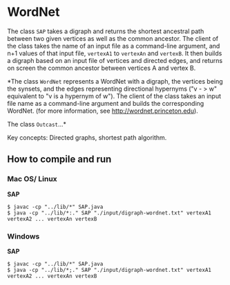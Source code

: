 # WordNet

The class `SAP` takes a digraph and returns the shortest ancestral path between two given vertices as well as the common ancestor. The client of the class takes the name of an input file as a command-line argument, and n+1 values of that input file, `vertexA1` to `vertexAn` and `vertexB`. It then builds a digraph based on an input file of vertices and directed edges, and returns on screen the common ancestor between vertices A and vertex B.

*The class `WordNet` represents a WordNet with a digraph, the vertices being the synsets, and the edges representing directional hypernyms ("v - > w" equivalent to "v is a hypernym of w"). The client of the class takes an input file name as a command-line argument and builds the corresponding WordNet.
(for more information, see <a href="http://wordnet.princeton.edu">http://wordnet.princeton.edu</a>). 

The class `Outcast`...*

Key concepts: Directed graphs, shortest path algorithm.

## How to compile and run

### Mac OS/ Linux

__SAP__
```
$ javac -cp "../lib/*" SAP.java
$ java -cp "../lib/*:." SAP "./input/digraph-wordnet.txt" vertexA1 vertexA2 ... vertexAn vertexB
```

### Windows

__SAP__
```
$ javac -cp "../lib/*" SAP.java
$ java -cp "../lib/*;." SAP "./input/digraph-wordnet.txt" vertexA1 vertexA2 ... vertexAn vertexB
